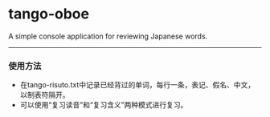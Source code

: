 # tango-oboe
 A simple console application for reviewing Japanese words.
***
### 使用方法  
* 在tango-risuto.txt中记录已经背过的单词，每行一条，表记、假名、中文，以制表符隔开。
* 可以使用“复习读音”和“复习含义”两种模式进行复习。